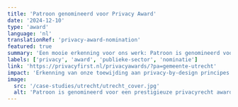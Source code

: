 ```yaml
---
title: 'Patroon genomineerd voor Privacy Award'
date: '2024-12-10'
type: 'award'
language: 'nl'
translationRef: 'privacy-award-nomination'
featured: true
summary: 'Een mooie erkenning voor ons werk: Patroon is genomineerd voor de Privacy Awards 2024. De nominatie onderstreept onze vooruitstrevende aanpak in het beschermen van privacy binnen de publieke sector.'
labels: ['privacy', 'award', 'publieke-sector', 'nominatie']
link: 'https://privacyfirst.nl/privacyawards/?pa=gemeente-utrecht'
impact: 'Erkenning van onze toewijding aan privacy-by-design principes in digitale transformatie projecten'
image:
  src: '/case-studies/utrecht/utrecht_cover.jpg'
  alt: 'Patroon is genomineerd voor een prestigieuze privacyrecht award.'
---
```

